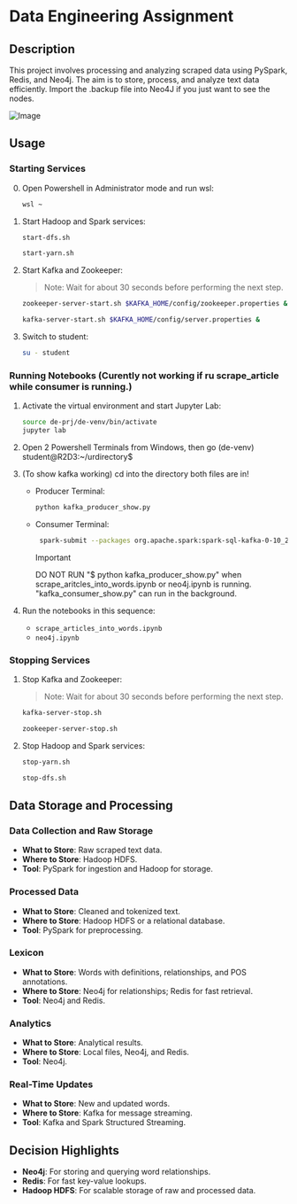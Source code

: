 # Data Engineering Assignment

## Description
This project involves processing and analyzing scraped data using PySpark, Redis, and Neo4j. The aim is to store, process, and analyze text data efficiently.
Import the .backup file into Neo4J if you just want to see the nodes.

![Image](https://github.com/Brynlai/Data-Engineering-Assignment-RDSY2S2/blob/main/LexNeo4J%20-%20Copy.png)

## Usage

### Starting Services
0. Open Powershell in Administrator mode and run wsl:
    ```bash
    wsl ~
    ```
1. Start Hadoop and Spark services:
   ```bash
   start-dfs.sh
   ```
   ```bash
   start-yarn.sh
   ```
2. Start Kafka and Zookeeper:
   > Note: Wait for about 30 seconds before performing the next step.
   ```bash
   zookeeper-server-start.sh $KAFKA_HOME/config/zookeeper.properties &
   ```
   ```bash
   kafka-server-start.sh $KAFKA_HOME/config/server.properties &
   ```
    

3. Switch to student:
    ```bash
    su - student
    ```
### Running Notebooks (Curently not working if ru scrape_article while consumer is running.)
1. Activate the virtual environment and start Jupyter Lab:
   ```bash
   source de-prj/de-venv/bin/activate
   jupyter lab
   ```
   
2. Open 2 Powershell Terminals from Windows, then go (de-venv) student@R2D3:~/urdirectory$
3. (To show kafka working) cd into the directory both files are in!
    - Producer Terminal:
       ```bash
       python kafka_producer_show.py
        ```
   - Consumer Terminal:
       ```bash
        spark-submit --packages org.apache.spark:spark-sql-kafka-0-10_2.13:3.5.1 kafka_consumer_show.py
        ```
     > [!IMPORTANT]  
        DO NOT RUN 
        "$ python kafka_producer_show.py"
        when scrape_aritcles_into_words.ipynb or neo4j.ipynb is running.
        "kafka_consumer_show.py" can run in the background. 

4. Run the notebooks in this sequence:
   - `scrape_articles_into_words.ipynb`
   - `neo4j.ipynb`


### Stopping Services

1. Stop Kafka and Zookeeper:
   > Note: Wait for about 30 seconds before performing the next step.
   ```bash
   kafka-server-stop.sh
   ```
   ```bash
   zookeeper-server-stop.sh
   ```
3. Stop Hadoop and Spark services:
   ```bash
   stop-yarn.sh
   ```
   ```bash
   stop-dfs.sh
   ```


## Data Storage and Processing

### Data Collection and Raw Storage
- **What to Store**: Raw scraped text data.
- **Where to Store**: Hadoop HDFS.
- **Tool**: PySpark for ingestion and Hadoop for storage.

### Processed Data
- **What to Store**: Cleaned and tokenized text.
- **Where to Store**: Hadoop HDFS or a relational database.
- **Tool**: PySpark for preprocessing.

### Lexicon
- **What to Store**: Words with definitions, relationships, and POS annotations.
- **Where to Store**: Neo4j for relationships; Redis for fast retrieval.
- **Tool**: Neo4j and Redis.

### Analytics
- **What to Store**: Analytical results.
- **Where to Store**: Local files, Neo4j, and Redis.
- **Tool**: Neo4j.

### Real-Time Updates
- **What to Store**: New and updated words.
- **Where to Store**: Kafka for message streaming.
- **Tool**: Kafka and Spark Structured Streaming.

## Decision Highlights
- **Neo4j**: For storing and querying word relationships.
- **Redis**: For fast key-value lookups.
- **Hadoop HDFS**: For scalable storage of raw and processed data.
